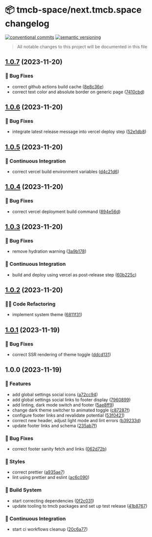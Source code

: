 # 📦 tmcb-space/next.tmcb.space changelog

[![conventional commits](https://img.shields.io/badge/conventional%20commits-1.0.0-yellow.svg)](https://conventionalcommits.org)
[![semantic versioning](https://img.shields.io/badge/semantic%20versioning-2.0.0-green.svg)](https://semver.org)

> All notable changes to this project will be documented in this file

## [1.0.7](https://github.com/TMCB-SPACE/next.tmcb.space/compare/v1.0.6...v1.0.7) (2023-11-20)


### 🐛 Bug Fixes

* correct github actions build cache ([8e8c36e](https://github.com/TMCB-SPACE/next.tmcb.space/commit/8e8c36e2f0cdeb17e30824ca75c0a9f45e55a578))
* correct text color and absolute border on generic page ([7410cbd](https://github.com/TMCB-SPACE/next.tmcb.space/commit/7410cbd102713af01c8cb4304f3babe5c4af0e27))

## [1.0.6](https://github.com/TMCB-SPACE/next.tmcb.space/compare/v1.0.5...v1.0.6) (2023-11-20)


### 🐛 Bug Fixes

* integrate latest release message into vercel deploy step ([52e1db8](https://github.com/TMCB-SPACE/next.tmcb.space/commit/52e1db8a4bf386523364cc406462f6cf7b58e32f))

## [1.0.5](https://github.com/TMCB-SPACE/next.tmcb.space/compare/v1.0.4...v1.0.5) (2023-11-20)


### 🔁 Continuous Integration

* correct vercel build environment variables ([d4c21d6](https://github.com/TMCB-SPACE/next.tmcb.space/commit/d4c21d63e6ce73b4d586d2621d4b11da3f14bfec))

## [1.0.4](https://github.com/TMCB-SPACE/next.tmcb.space/compare/v1.0.3...v1.0.4) (2023-11-20)


### 🐛 Bug Fixes

* correct vercel deployment build command ([894e56d](https://github.com/TMCB-SPACE/next.tmcb.space/commit/894e56dc4b98bff8b78dcb01051cdcadbb2ed4b5))

## [1.0.3](https://github.com/TMCB-SPACE/next.tmcb.space/compare/v1.0.2...v1.0.3) (2023-11-20)


### 🐛 Bug Fixes

* remove hydration warning ([3a9b178](https://github.com/TMCB-SPACE/next.tmcb.space/commit/3a9b178031e13e73479d5673779bbbf27091e99d))


### 🔁 Continuous Integration

* build and deploy using vercel as post-release step ([60b225c](https://github.com/TMCB-SPACE/next.tmcb.space/commit/60b225c9fa855308d71fda406e5a23c498b32fb5))

## [1.0.2](https://github.com/TMCB-SPACE/next.tmcb.space/compare/v1.0.1...v1.0.2) (2023-11-20)


### 🧑‍💻 Code Refactoring

* implement system theme ([6811f31](https://github.com/TMCB-SPACE/next.tmcb.space/commit/6811f31dfafa71ba8b8e1bfb8d2f13a3368d7fca))

## [1.0.1](https://github.com/TMCB-SPACE/next.tmcb.space/compare/v1.0.0...v1.0.1) (2023-11-19)


### 🐛 Bug Fixes

* correct SSR rendering of theme toggle ([ddcd131](https://github.com/TMCB-SPACE/next.tmcb.space/commit/ddcd1310488cac92ae0103bc29652478fd32b2cd))

## 1.0.0 (2023-11-19)


### 🍕 Features

* add global settings social icons ([a72cc94](https://github.com/TMCB-SPACE/next.tmcb.space/commit/a72cc946b64d6ab827eab3253a803da108a0e5f2))
* add global settings social links to footer display ([7960899](https://github.com/TMCB-SPACE/next.tmcb.space/commit/796089917b0165870a95cae9c1e9aba1c69f6914))
* add linting, dark mode switch and footer ([5ae8ff9](https://github.com/TMCB-SPACE/next.tmcb.space/commit/5ae8ff9661ea5aa3b5dff7853120a53361e50bbe))
* change dark theme switcher to animated toggle ([c87287f](https://github.com/TMCB-SPACE/next.tmcb.space/commit/c87287f990c59031b23a6d62a5f8e24d1595ac8d))
* configure footer links and revalidate potential ([53f0421](https://github.com/TMCB-SPACE/next.tmcb.space/commit/53f04217530ce9dc013841468024c3ad6599feaf))
* correct new header, adjust light mode and lint errors ([b39233d](https://github.com/TMCB-SPACE/next.tmcb.space/commit/b39233d14a11865d3e00a78f31f52a943c1a8c30))
* update footer links and schema ([235ab7f](https://github.com/TMCB-SPACE/next.tmcb.space/commit/235ab7f7b1a9e5eb2fac6cb68faceeb72f678a82))


### 🐛 Bug Fixes

* correct footer sanity fetch and links ([062d72b](https://github.com/TMCB-SPACE/next.tmcb.space/commit/062d72b70fffaf322fe54354f931d04bcd58bd49))


### 🎨 Styles

* correct prettier ([a935ae7](https://github.com/TMCB-SPACE/next.tmcb.space/commit/a935ae703ab865ee476ac84558fe5c33dd7d93c0))
* lint using prettier and eslint ([ac6c090](https://github.com/TMCB-SPACE/next.tmcb.space/commit/ac6c090a05c350d3cf1fbdd2043637bb1d51b0e3))


### 🤖 Build System

* start correcting dependencies ([0f2c031](https://github.com/TMCB-SPACE/next.tmcb.space/commit/0f2c031a7e48813bab5d0aab8ee228f7c39ada7c))
* update tooling to tmcb packages and set up test release ([41b8767](https://github.com/TMCB-SPACE/next.tmcb.space/commit/41b8767f6d850a74f90c554c12a283b0d19c0389))


### 🔁 Continuous Integration

* start ci workflows cleanup ([20c6a77](https://github.com/TMCB-SPACE/next.tmcb.space/commit/20c6a77f9b0fdf0796dd914fe9e4edfb0145ad05))
